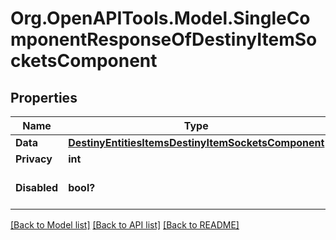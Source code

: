 # Org.OpenAPITools.Model.SingleComponentResponseOfDestinyItemSocketsComponent

## Properties

Name | Type | Description | Notes
------------ | ------------- | ------------- | -------------
**Data** | [**DestinyEntitiesItemsDestinyItemSocketsComponent**](DestinyEntitiesItemsDestinyItemSocketsComponent.md) |  | [optional] 
**Privacy** | **int** |  | [optional] 
**Disabled** | **bool?** | If true, this component is disabled. | [optional] 

[[Back to Model list]](../README.md#documentation-for-models) [[Back to API list]](../README.md#documentation-for-api-endpoints) [[Back to README]](../README.md)


